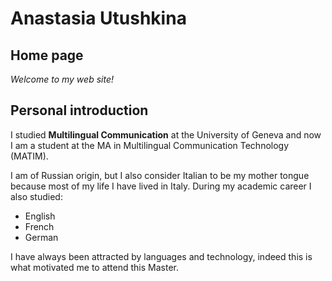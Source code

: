 # Anastasia Utushkina

## Home page

*Welcome to my web site!*

## Personal introduction

I studied **Multilingual Communication** at the University of Geneva and now I am a student at the MA in Multilingual Communication Technology (MATIM).

I am of Russian origin, but I also consider Italian to be my mother tongue because most of my life I have lived in Italy. During my academic career I also studied:

- English
- French
- German 

I have always been attracted by languages and technology, indeed this is what motivated me to attend this Master.

